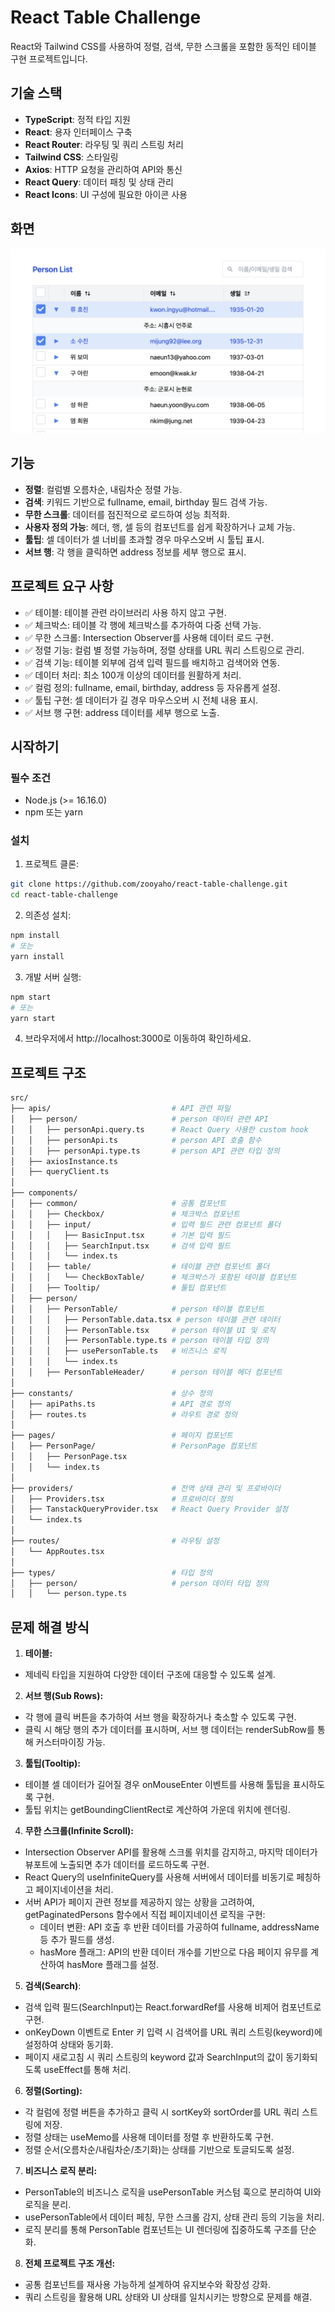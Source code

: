 # React Table Challenge

React와 Tailwind CSS를 사용하여 정렬, 검색, 무한 스크롤을 포함한 동적인 테이블 구현 프로젝트입니다.

## 기술 스택

- **TypeScript**: 정적 타입 지원
- **React**: 용자 인터페이스 구축
- **React Router**: 라우팅 및 쿼리 스트링 처리
- **Tailwind CSS**: 스타일링
- **Axios**: HTTP 요청을 관리하여 API와 통신
- **React Query**: 데이터 패칭 및 상태 관리
- **React Icons**: UI 구성에 필요한 아이콘 사용

## 화면

![테이블 컴포넌트 예시](public/images/preview.png)

## 기능

- **정렬**: 컬럼별 오름차순, 내림차순 정렬 가능.
- **검색**: 키워드 기반으로 fullname, email, birthday 필드 검색 가능.
- **무한 스크롤**: 데이터를 점진적으로 로드하여 성능 최적화.
- **사용자 정의 가능**: 헤더, 행, 셀 등의 컴포넌트를 쉽게 확장하거나 교체 가능.
- **툴팁**: 셀 데이터가 셀 너비를 초과할 경우 마우스오버 시 툴팁 표시.
- **서브 행**: 각 행을 클릭하면 address 정보를 세부 행으로 표시.

## 프로젝트 요구 사항

- ✅ 테이블: 테이블 관련 라이브러리 사용 하지 않고 구현.
- ✅ 체크박스: 테이블 각 행에 체크박스를 추가하여 다중 선택 가능.
- ✅ 무한 스크롤: Intersection Observer를 사용해 데이터 로드 구현.
- ✅ 정렬 기능: 컬럼 별 정렬 가능하며, 정렬 상태를 URL 쿼리 스트링으로 관리.
- ✅ 검색 기능: 테이블 외부에 검색 입력 필드를 배치하고 검색어와 연동.
- ✅ 데이터 처리: 최소 100개 이상의 데이터를 원활하게 처리.
- ✅ 컬럼 정의: fullname, email, birthday, address 등 자유롭게 설정.
- ✅ 툴팁 구현: 셀 데이터가 길 경우 마우스오버 시 전체 내용 표시.
- ✅ 서브 행 구현: address 데이터를 세부 행으로 노출.

## 시작하기

### 필수 조건

- Node.js (>= 16.16.0)
- npm 또는 yarn

### 설치

1. 프로젝트 클론:

```bash
git clone https://github.com/zooyaho/react-table-challenge.git
cd react-table-challenge
```

2. 의존성 설치:

```bash
npm install
# 또는
yarn install
```

3. 개발 서버 실행:

```bash
npm start
# 또는
yarn start
```

4. 브라우저에서 http://localhost:3000로 이동하여 확인하세요.

## 프로젝트 구조

```bash
src/
├── apis/                           # API 관련 파일
│   ├── person/                     # person 데이터 관련 API
│   │   ├── personApi.query.ts      # React Query 사용한 custom hook
│   │   ├── personApi.ts            # person API 호출 함수
│   │   ├── personApi.type.ts       # person API 관련 타입 정의
│   ├── axiosInstance.ts
│   ├── queryClient.ts
│
├── components/
│   ├── common/                     # 공통 컴포넌트
│   │   ├── Checkbox/               # 체크박스 컴포넌트
│   │   ├── input/                  # 입력 필드 관련 컴포넌트 폴더
│   │   │   ├── BasicInput.tsx      # 기본 입력 필드
│   │   │   ├── SearchInput.tsx     # 검색 입력 필드
│   │   │   └── index.ts
│   │   ├── table/                  # 테이블 관련 컴포넌트 폴더
│   │   │   └── CheckBoxTable/      # 체크박스가 포함된 테이블 컴포넌트
│   │   ├── Tooltip/                # 툴팁 컴포넌트
│   ├── person/
│   │   ├── PersonTable/            # person 테이블 컴포넌트
│   │   │   ├── PersonTable.data.tsx # person 테이블 관련 데이터
│   │   │   ├── PersonTable.tsx     # person 테이블 UI 및 로직
│   │   │   ├── PersonTable.type.ts # person 테이블 타입 정의
│   │   │   ├── usePersonTable.ts   # 비즈니스 로직
│   │   │   └── index.ts
│   │   ├── PersonTableHeader/      # person 테이블 헤더 컴포넌트
│
├── constants/                      # 상수 정의
│   ├── apiPaths.ts                 # API 경로 정의
│   ├── routes.ts                   # 라우트 경로 정의
│
├── pages/                          # 페이지 컴포넌트
│   ├── PersonPage/                 # PersonPage 컴포넌트
│   │   ├── PersonPage.tsx
│   │   └── index.ts
│
├── providers/                      # 전역 상태 관리 및 프로바이더
│   ├── Providers.tsx               # 프로바이더 정의
│   ├── TanstackQueryProvider.tsx   # React Query Provider 설정
│   └── index.ts
│
├── routes/                         # 라우팅 설정
│   └── AppRoutes.tsx
│
├── types/                          # 타입 정의
│   ├── person/                     # person 데이터 타입 정의
│   │   └── person.type.ts
```

## 문제 해결 방식

1. **테이블:**

- 제네릭 타입을 지원하여 다양한 데이터 구조에 대응할 수 있도록 설계.

2. **서브 행(Sub Rows):**

- 각 행에 클릭 버튼을 추가하여 서브 행을 확장하거나 축소할 수 있도록 구현.
- 클릭 시 해당 행의 추가 데이터를 표시하며, 서브 행 데이터는 renderSubRow를 통해 커스터마이징 가능.

3. **툴팁(Tooltip):**

- 테이블 셀 데이터가 길어질 경우 onMouseEnter 이벤트를 사용해 툴팁을 표시하도록 구현.
- 툴팁 위치는 getBoundingClientRect로 계산하여 가운데 위치에 렌더링.

4. **무한 스크롤(Infinite Scroll):**

- Intersection Observer API를 활용해 스크롤 위치를 감지하고, 마지막 데이터가 뷰포트에 노출되면 추가 데이터를 로드하도록 구현.
- React Query의 useInfiniteQuery를 사용해 서버에서 데이터를 비동기로 페칭하고 페이지네이션을 처리.
- 서버 API가 페이지 관련 정보를 제공하지 않는 상황을 고려하여, getPaginatedPersons 함수에서 직접 페이지네이션 로직을 구현:
  - 데이터 변환: API 호출 후 반환 데이터를 가공하여 fullname, addressName 등 추가 필드를 생성.
  - hasMore 플래그: API의 반환 데이터 개수를 기반으로 다음 페이지 유무를 계산하여 hasMore 플래그를 설정.

5.  **검색(Search)**:

- 검색 입력 필드(SearchInput)는 React.forwardRef를 사용해 비제어 컴포넌트로 구현.
- onKeyDown 이벤트로 Enter 키 입력 시 검색어를 URL 쿼리 스트링(keyword)에 설정하여 상태와 동기화.
- 페이지 새로고침 시 쿼리 스트링의 keyword 값과 SearchInput의 값이 동기화되도록 useEffect를 통해 처리.

6. **정렬(Sorting):**

- 각 컬럼에 정렬 버튼을 추가하고 클릭 시 sortKey와 sortOrder를 URL 쿼리 스트링에 저장.
- 정렬 상태는 useMemo를 사용해 데이터를 정렬 후 반환하도록 구현.
- 정렬 순서(오름차순/내림차순/초기화)는 상태를 기반으로 토글되도록 설정.

7. **비즈니스 로직 분리:**

- PersonTable의 비즈니스 로직을 usePersonTable 커스텀 훅으로 분리하여 UI와 로직을 분리.
- usePersonTable에서 데이터 페칭, 무한 스크롤 감지, 상태 관리 등의 기능을 처리.
- 로직 분리를 통해 PersonTable 컴포넌트는 UI 렌더링에 집중하도록 구조를 단순화.

8. **전체 프로젝트 구조 개선:**

- 공통 컴포넌트를 재사용 가능하게 설계하여 유지보수와 확장성 강화.
- 쿼리 스트링을 활용해 URL 상태와 UI 상태를 일치시키는 방향으로 문제를 해결.
